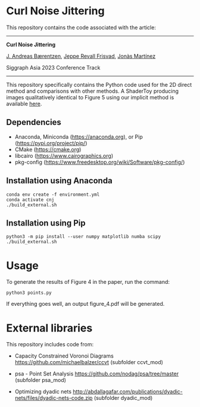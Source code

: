 # Curl Noise Jittering

This repository contains the code associated with the article:

---

**Curl Noise Jittering**

[J. Andreas Bærentzen](http://www2.compute.dtu.dk/~janba/), [Jeppe Revall Frisvad](http://www.imm.dtu.dk/~jerf/), [Jonàs Martínez](https://sites.google.com/site/jonasmartinezbayona/)

Siggraph Asia 2023 Conference Track

---

This repository specifically contains the Python code used for the 2D direct method and comparisons with other methods.
A ShaderToy producing images qualitatively identical to Figure 5 using our implicit method is available [here](https://www.shadertoy.com/view/Dd3yW4).

## Dependencies

- Anaconda, Miniconda (https://anaconda.org), or Pip (https://pypi.org/project/pip/)
- CMake (https://cmake.org)
- libcairo (https://www.cairographics.org)
- pkg-config (https://www.freedesktop.org/wiki/Software/pkg-config/)

## Installation using Anaconda

```
conda env create -f environment.yml
conda activate cnj
./build_external.sh
```

## Installation using Pip

```
python3 -m pip install --user numpy matplotlib numba scipy
./build_external.sh
```

# Usage 

To generate the results of Figure 4 in the paper, run the command:

```
python3 points.py
```

If everything goes well, an output figure_4.pdf will be generated.

# External libraries

This repository includes code from:

* Capacity Constrained Voronoi Diagrams https://github.com/michaelbalzer/ccvt (subfolder ccvt_mod)

* psa - Point Set Analysis https://github.com/nodag/psa/tree/master (subfolder psa_mod)

* Optimizing dyadic nets http://abdallagafar.com/publications/dyadic-nets/files/dyadic-nets-code.zip (subfolder dyadic_mod)